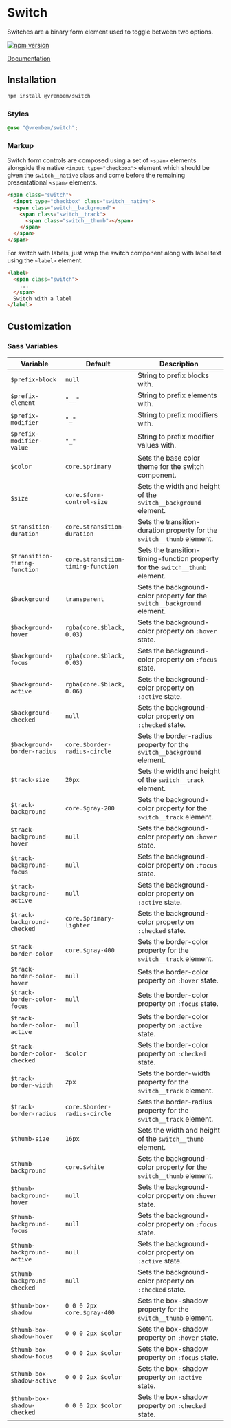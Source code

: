 # Switch

Switches are a binary form element used to toggle between two options.

[![npm version](https://img.shields.io/npm/v/%40vrembem%2Fswitch.svg)](https://www.npmjs.com/package/%40vrembem%2Fswitch)

[Documentation](https://vrembem.com/packages/switch)

## Installation

```sh
npm install @vrembem/switch
```

### Styles

```scss
@use "@vrembem/switch";
```

### Markup

Switch form controls are composed using a set of `<span>` elements alongside the native `<input type="checkbox">` element which should be given the `switch__native` class and come before the remaining presentational `<span>` elements.

```html
<span class="switch">
  <input type="checkbox" class="switch__native">
  <span class="switch__background">
    <span class="switch__track">
      <span class="switch__thumb"></span>
    </span>
  </span>
</span>
```

For switch with labels, just wrap the switch component along with label text using the `<label>` element.

```html
<label>
  <span class="switch">
    ...
  </span>
  Switch with a label
</label>
```

## Customization

### Sass Variables

| Variable                      | Default                            | Description                                                                   |
| ----------------------------- | ---------------------------------- | ----------------------------------------------------------------------------- |
| `$prefix-block`               | `null`                             | String to prefix blocks with.                                                 |
| `$prefix-element`             | `"__"`                             | String to prefix elements with.                                               |
| `$prefix-modifier`            | `"_"`                              | String to prefix modifiers with.                                              |
| `$prefix-modifier-value`      | `"_"`                              | String to prefix modifier values with.                                        |
| `$color`                      | `core.$primary`                    | Sets the base color theme for the switch component.                           |
| `$size`                       | `core.$form-control-size`          | Sets the width and height of the `switch__background` element.                |
| `$transition-duration`        | `core.$transition-duration`        | Sets the transition-duration property for the `switch__thumb` element.        |
| `$transition-timing-function` | `core.$transition-timing-function` | Sets the transition-timing-function property for the `switch__thumb` element. |
| `$background`                 | `transparent`                      | Sets the background-color property for the `switch__background` element.      |
| `$background-hover`           | `rgba(core.$black, 0.03)`          | Sets the background-color property on `:hover` state.                         |
| `$background-focus`           | `rgba(core.$black, 0.03)`          | Sets the background-color property on `:focus` state.                         |
| `$background-active`          | `rgba(core.$black, 0.06)`          | Sets the background-color property on `:active` state.                        |
| `$background-checked`         | `null`                             | Sets the background-color property on `:checked` state.                       |
| `$background-border-radius`   | `core.$border-radius-circle`       | Sets the border-radius property for the `switch__background` element.         |
| `$track-size`                 | `20px`                             | Sets the width and height of the `switch__track` element.                     |
| `$track-background`           | `core.$gray-200`                   | Sets the background-color property for the `switch__track` element.           |
| `$track-background-hover`     | `null`                             | Sets the background-color property on `:hover` state.                         |
| `$track-background-focus`     | `null`                             | Sets the background-color property on `:focus` state.                         |
| `$track-background-active`    | `null`                             | Sets the background-color property on `:active` state.                        |
| `$track-background-checked`   | `core.$primary-lighter`            | Sets the background-color property on `:checked` state.                       |
| `$track-border-color`         | `core.$gray-400`                   | Sets the border-color property for the `switch__track` element.               |
| `$track-border-color-hover`   | `null`                             | Sets the border-color property on `:hover` state.                             |
| `$track-border-color-focus`   | `null`                             | Sets the border-color property on `:focus` state.                             |
| `$track-border-color-active`  | `null`                             | Sets the border-color property on `:active` state.                            |
| `$track-border-color-checked` | `$color`                           | Sets the border-color property on `:checked` state.                           |
| `$track-border-width`         | `2px`                              | Sets the border-width property for the `switch__track` element.               |
| `$track-border-radius`        | `core.$border-radius-circle`       | Sets the border-radius property for the `switch__track` element.              |
| `$thumb-size`                 | `16px`                             | Sets the width and height of the `switch__thumb` element.                     |
| `$thumb-background`           | `core.$white`                      | Sets the background-color property for the `switch__thumb` element.           |
| `$thumb-background-hover`     | `null`                             | Sets the background-color property on `:hover` state.                         |
| `$thumb-background-focus`     | `null`                             | Sets the background-color property on `:focus` state.                         |
| `$thumb-background-active`    | `null`                             | Sets the background-color property on `:active` state.                        |
| `$thumb-background-checked`   | `null`                             | Sets the background-color property on `:checked` state.                       |
| `$thumb-box-shadow`           | `0 0 0 2px core.$gray-400`         | Sets the box-shadow property for the `switch__thumb` element.                 |
| `$thumb-box-shadow-hover`     | `0 0 0 2px $color`                 | Sets the box-shadow property on `:hover` state.                               |
| `$thumb-box-shadow-focus`     | `0 0 0 2px $color`                 | Sets the box-shadow property on `:focus` state.                               |
| `$thumb-box-shadow-active`    | `0 0 0 2px $color`                 | Sets the box-shadow property on `:active` state.                              |
| `$thumb-box-shadow-checked`   | `0 0 0 2px $color`                 | Sets the box-shadow property on `:checked` state.                             |
